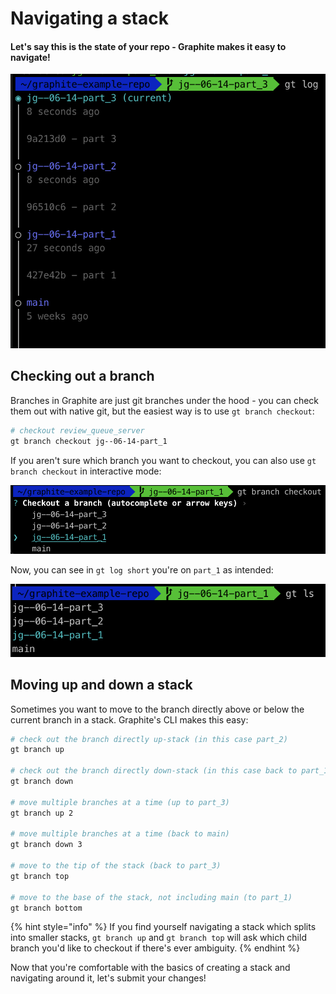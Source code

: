 # Navigating a stack

#### Let's say this is the state of your repo - Graphite makes it easy to navigate!

![](<../../.gitbook/assets/image (22).png>)

## Checking out a branch

Branches in Graphite are just git branches under the hood - you can check them out with native git, but the easiest way is to use `gt branch checkout`:

```bash
# checkout review_queue_server
gt branch checkout jg--06-14-part_1
```

If you aren't sure which branch you want to checkout, you can also use `gt branch checkout` in interactive mode:

![](<../../.gitbook/assets/image (23).png>)

Now, you can see in `gt log short` you're on `part_1` as intended:

![](<../../.gitbook/assets/image (18).png>)

## Moving up and down a stack

Sometimes you want to move to the branch directly above or below the current branch in a stack. Graphite's CLI makes this easy:

```bash
# check out the branch directly up-stack (in this case part_2)
gt branch up

# check out the branch directly down-stack (in this case back to part_1)
gt branch down

# move multiple branches at a time (up to part_3)
gt branch up 2

# move multiple branches at a time (back to main)
gt branch down 3

# move to the tip of the stack (back to part_3)
gt branch top

# move to the base of the stack, not including main (to part_1)
gt branch bottom
```

{% hint style="info" %}
If you find yourself navigating a stack which splits into smaller stacks, `gt branch up` and `gt branch top` will ask which child branch you'd like to checkout if there's ever ambiguity.
{% endhint %}

Now that you're comfortable with the basics of creating a stack and navigating around it, let's submit your changes!
